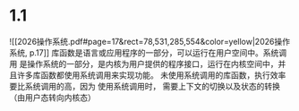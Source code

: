 # 1.1
![[2026操作系统.pdf#page=17&rect=78,531,285,554&color=yellow|2026操作系统, p.17]]
库函数是语言或应用程序的一部分，可以运行在用户空间中。系统调用 是操作系统的一部分，是内核为用户提供的程序接口，运行在内核空间中，并且许多库函数都使用系统调用来实现功能。
未使用系统调用的库函数，执行效率要比系统调用的高，因为 使用系统调用时， 需要上下文的切换以及状态的转换（由用户态转向内核态）